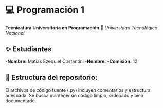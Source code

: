 # 💻 Programación 1
**Tecnicatura Universitaria en Programación**
📍 *Universidad Tecnológica Nacional*

## ✨ Estudiantes
-**Nombre:** Matias Ezequiel Costantini
-**Nombre:** 
-**Comisión:** 12

## 📌 Estructura del repositorio:

El archivos de código fuente (.py) incluyen comentarios y estructura adecuada.
Se busca mantener un código limpio, ordenado y bien documentado.


